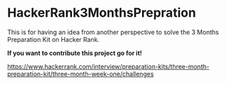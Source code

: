 # HackerRank3MonthsPrepration

This is for having an idea from another perspective to solve the 3 Months Preparation Kit on Hacker Rank.

**If you want to contribute this project go for it!**

https://www.hackerrank.com/interview/preparation-kits/three-month-preparation-kit/three-month-week-one/challenges

